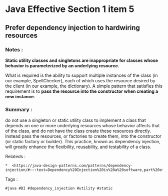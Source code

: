 # Java Effective Section 1 item 5

## Prefer dependency injection to hardwiring resources


### Notes :

**Static utility classes and singletons are inappropriate for classes whose behavior is parameterized by an underlying resource.**

What is required is the ability to support multiple instances of the class (in our example, SpellChecker), each of which uses the resource desired by the client (in our example, the dictionary). A simple pattern that satisfies this requirement is to **pass the resource into the constructor when creating a new instance.**


### Summary :
do not use a singleton or static utility class to implement a class that depends on one or more underlying resources whose behavior affects that of
the class, and do not have the class create these resources directly. Instead pass the resources, or factories to create them, into the constructor (or static factory or builder). This practice, known as dependency injection, will greatly enhance the flexibility, reusability, and testability of a class.



Relateds :
```
*  <https://java-design-patterns.com/patterns/dependency-injection/#:~:text=Dependency%20Injection%20is%20a%20software,part%20of%20the%20client's%20state.>

```

Tags :
```
#java #DI #dependency_injection #utility #static 

```
